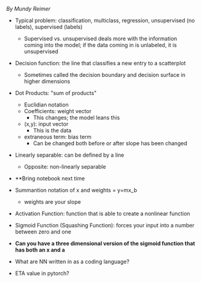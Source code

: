 *By Mundy Reimer*

- Typical problem: classification, multiclass, regression, unsupervised (no labels), supervised (labels)
	- Supervised vs. unsupervised deals more with the information coming into the model; if the data coming in is unlabeled, it is unsupervised
- Decision function: the line that classifies a new entry to a scatterplot
	- Sometimes called the decision boundary and decision surface in higher dimensions 
- Dot Products: "sum of products"
	- Euclidian notation
	- Coefficients: weight vector
		- This changes; the model leans this 
	- (x,y): input vector
		- This is the data
	- extraneous term: bias term
		- Can be changed both before or after slope has been changed
- Linearly separable: can be defined by a line
	- Opposite: non-linearly separable
- **Bring notebook next time
- Summantion notation of x and weights = y=mx_b
	- weights are your slope
- Activation Function: function that is able to create a nonlinear function
- Sigmoid Function (Squashing Function): forces your input into a number between zero and one 
- **Can you have a three dimensional version of the sigmoid function that has both an x and a**

- What are NN written in as a coding language?
- ETA value in pytorch?